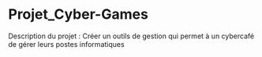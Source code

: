 # Projet_Cyber-Games
Description du projet : Créer un outils de gestion qui permet à un cybercafé de gérer leurs postes informatiques

